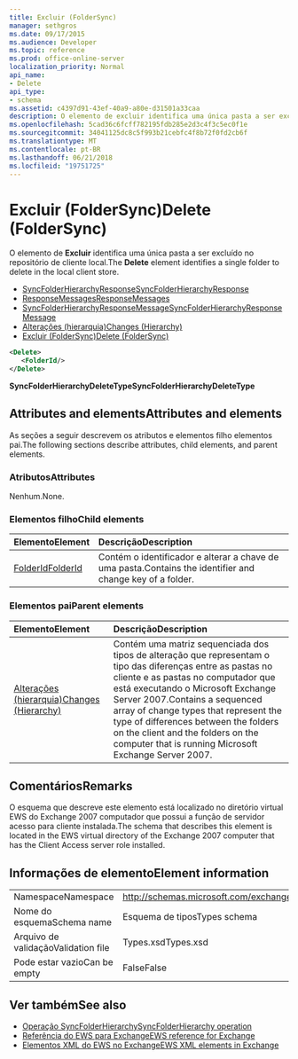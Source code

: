 ```yaml
---
title: Excluir (FolderSync)
manager: sethgros
ms.date: 09/17/2015
ms.audience: Developer
ms.topic: reference
ms.prod: office-online-server
localization_priority: Normal
api_name:
- Delete
api_type:
- schema
ms.assetid: c4397d91-43ef-40a9-a80e-d31501a33caa
description: O elemento de excluir identifica uma única pasta a ser excluído no repositório de cliente local.
ms.openlocfilehash: 5cad36c6fcff782195fdb285e2d3c4f3c5ec0f1e
ms.sourcegitcommit: 34041125dc8c5f993b21cebfc4f8b72f0fd2cb6f
ms.translationtype: MT
ms.contentlocale: pt-BR
ms.lasthandoff: 06/21/2018
ms.locfileid: "19751725"
---
```

# <a name="delete-foldersync"></a><span data-ttu-id="389b4-103">Excluir (FolderSync)</span><span class="sxs-lookup"><span data-stu-id="389b4-103">Delete (FolderSync)</span></span>

<span data-ttu-id="389b4-104">O elemento de **Excluir** identifica uma única pasta a ser excluído no repositório de cliente local.</span><span class="sxs-lookup"><span data-stu-id="389b4-104">The **Delete** element identifies a single folder to delete in the local client store.</span></span> 
  
- [<span data-ttu-id="389b4-105">SyncFolderHierarchyResponse</span><span class="sxs-lookup"><span data-stu-id="389b4-105">SyncFolderHierarchyResponse</span></span>](syncfolderhierarchyresponse.md)  
- [<span data-ttu-id="389b4-106">ResponseMessages</span><span class="sxs-lookup"><span data-stu-id="389b4-106">ResponseMessages</span></span>](responsemessages.md)  
- [<span data-ttu-id="389b4-107">SyncFolderHierarchyResponseMessage</span><span class="sxs-lookup"><span data-stu-id="389b4-107">SyncFolderHierarchyResponseMessage</span></span>](syncfolderhierarchyresponsemessage.md)  
- [<span data-ttu-id="389b4-108">Alterações (hierarquia)</span><span class="sxs-lookup"><span data-stu-id="389b4-108">Changes (Hierarchy)</span></span>](changes-hierarchy.md)  
- [<span data-ttu-id="389b4-109">Excluir (FolderSync)</span><span class="sxs-lookup"><span data-stu-id="389b4-109">Delete (FolderSync)</span></span>](delete-foldersync.md)
  
```xml
<Delete>
   <FolderId/>
</Delete>
```

<span data-ttu-id="389b4-110">**SyncFolderHierarchyDeleteType**</span><span class="sxs-lookup"><span data-stu-id="389b4-110">**SyncFolderHierarchyDeleteType**</span></span>

## <a name="attributes-and-elements"></a><span data-ttu-id="389b4-111">Attributes and elements</span><span class="sxs-lookup"><span data-stu-id="389b4-111">Attributes and elements</span></span>

<span data-ttu-id="389b4-112">As seções a seguir descrevem os atributos e elementos filho elementos pai.</span><span class="sxs-lookup"><span data-stu-id="389b4-112">The following sections describe attributes, child elements, and parent elements.</span></span>
  
### <a name="attributes"></a><span data-ttu-id="389b4-113">Atributos</span><span class="sxs-lookup"><span data-stu-id="389b4-113">Attributes</span></span>

<span data-ttu-id="389b4-114">Nenhum.</span><span class="sxs-lookup"><span data-stu-id="389b4-114">None.</span></span>
  
### <a name="child-elements"></a><span data-ttu-id="389b4-115">Elementos filho</span><span class="sxs-lookup"><span data-stu-id="389b4-115">Child elements</span></span>

|<span data-ttu-id="389b4-116">**Elemento**</span><span class="sxs-lookup"><span data-stu-id="389b4-116">**Element**</span></span>|<span data-ttu-id="389b4-117">**Descrição**</span><span class="sxs-lookup"><span data-stu-id="389b4-117">**Description**</span></span>|
|:-----|:-----|
|[<span data-ttu-id="389b4-118">FolderId</span><span class="sxs-lookup"><span data-stu-id="389b4-118">FolderId</span></span>](folderid.md) <br/> |<span data-ttu-id="389b4-119">Contém o identificador e alterar a chave de uma pasta.</span><span class="sxs-lookup"><span data-stu-id="389b4-119">Contains the identifier and change key of a folder.</span></span>  <br/> |
   
### <a name="parent-elements"></a><span data-ttu-id="389b4-120">Elementos pai</span><span class="sxs-lookup"><span data-stu-id="389b4-120">Parent elements</span></span>

|<span data-ttu-id="389b4-121">**Elemento**</span><span class="sxs-lookup"><span data-stu-id="389b4-121">**Element**</span></span>|<span data-ttu-id="389b4-122">**Descrição**</span><span class="sxs-lookup"><span data-stu-id="389b4-122">**Description**</span></span>|
|:-----|:-----|
|[<span data-ttu-id="389b4-123">Alterações (hierarquia)</span><span class="sxs-lookup"><span data-stu-id="389b4-123">Changes (Hierarchy)</span></span>](changes-hierarchy.md) <br/> |<span data-ttu-id="389b4-124">Contém uma matriz sequenciada dos tipos de alteração que representam o tipo das diferenças entre as pastas no cliente e as pastas no computador que está executando o Microsoft Exchange Server 2007.</span><span class="sxs-lookup"><span data-stu-id="389b4-124">Contains a sequenced array of change types that represent the type of differences between the folders on the client and the folders on the computer that is running Microsoft Exchange Server 2007.</span></span>  <br/> |
   
## <a name="remarks"></a><span data-ttu-id="389b4-125">Comentários</span><span class="sxs-lookup"><span data-stu-id="389b4-125">Remarks</span></span>

<span data-ttu-id="389b4-126">O esquema que descreve este elemento está localizado no diretório virtual EWS do Exchange 2007 computador que possui a função de servidor acesso para cliente instalada.</span><span class="sxs-lookup"><span data-stu-id="389b4-126">The schema that describes this element is located in the EWS virtual directory of the Exchange 2007 computer that has the Client Access server role installed.</span></span>
  
## <a name="element-information"></a><span data-ttu-id="389b4-127">Informações de elemento</span><span class="sxs-lookup"><span data-stu-id="389b4-127">Element information</span></span>

|||
|:-----|:-----|
|<span data-ttu-id="389b4-128">Namespace</span><span class="sxs-lookup"><span data-stu-id="389b4-128">Namespace</span></span>  <br/> |http://schemas.microsoft.com/exchange/services/2006/types  <br/> |
|<span data-ttu-id="389b4-129">Nome do esquema</span><span class="sxs-lookup"><span data-stu-id="389b4-129">Schema name</span></span>  <br/> |<span data-ttu-id="389b4-130">Esquema de tipos</span><span class="sxs-lookup"><span data-stu-id="389b4-130">Types schema</span></span>  <br/> |
|<span data-ttu-id="389b4-131">Arquivo de validação</span><span class="sxs-lookup"><span data-stu-id="389b4-131">Validation file</span></span>  <br/> |<span data-ttu-id="389b4-132">Types.xsd</span><span class="sxs-lookup"><span data-stu-id="389b4-132">Types.xsd</span></span>  <br/> |
|<span data-ttu-id="389b4-133">Pode estar vazio</span><span class="sxs-lookup"><span data-stu-id="389b4-133">Can be empty</span></span>  <br/> |<span data-ttu-id="389b4-134">False</span><span class="sxs-lookup"><span data-stu-id="389b4-134">False</span></span>  <br/> |
   
## <a name="see-also"></a><span data-ttu-id="389b4-135">Ver também</span><span class="sxs-lookup"><span data-stu-id="389b4-135">See also</span></span>

- [<span data-ttu-id="389b4-136">Operação SyncFolderHierarchy</span><span class="sxs-lookup"><span data-stu-id="389b4-136">SyncFolderHierarchy operation</span></span>](syncfolderhierarchy-operation.md)
- [<span data-ttu-id="389b4-137">Referência do EWS para Exchange</span><span class="sxs-lookup"><span data-stu-id="389b4-137">EWS reference for Exchange</span></span>](ews-reference-for-exchange.md)
- [<span data-ttu-id="389b4-138">Elementos XML do EWS no Exchange</span><span class="sxs-lookup"><span data-stu-id="389b4-138">EWS XML elements in Exchange</span></span>](ews-xml-elements-in-exchange.md)

